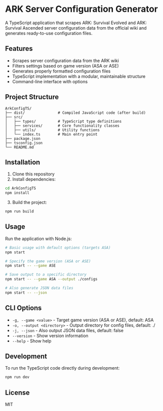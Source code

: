 # ARK Server Configuration Generator

A TypeScript application that scrapes ARK: Survival Evolved and ARK: Survival Ascended server configuration data from the official wiki and generates ready-to-use configuration files.

## Features

- Scrapes server configuration data from the ARK wiki
- Filters settings based on game version (ASA or ASE)
- Generates properly formatted configuration files
- TypeScript implementation with a modular, maintainable structure
- Command-line interface with options

## Project Structure

```
ArkConfigTS/
├── dist/               # Compiled JavaScript code (after build)
├── src/
│   ├── types/          # TypeScript type definitions
│   ├── services/       # Core functionality classes
│   ├── utils/          # Utility functions
│   └── index.ts        # Main entry point
├── package.json
├── tsconfig.json
└── README.md
```

## Installation

1. Clone this repository
2. Install dependencies:

```bash
cd ArkConfigTS
npm install
```

3. Build the project:

```bash
npm run build
```

## Usage

Run the application with Node.js:

```bash
# Basic usage with default options (targets ASA)
npm start

# Specify the game version (ASA or ASE)
npm start -- --game ASE

# Save output to a specific directory
npm start -- --game ASA --output ./configs

# Also generate JSON data files
npm start -- --json
```

## CLI Options

- `-g, --game <value>` - Target game version (ASA or ASE), default: ASA
- `-o, --output <directory>` - Output directory for config files, default: ./
- `-j, --json` - Also output JSON data files, default: false
- `--version` - Show version information
- `--help` - Show help

## Development

To run the TypeScript code directly during development:

```bash
npm run dev
```

## License

MIT
